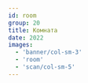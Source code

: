 ```yaml
---
id: room
group: 20
title: Комната
date: 2022
images:
  - 'banner/col-sm-3'
  - 'room'
  - 'scan/col-sm-5'
---
```

